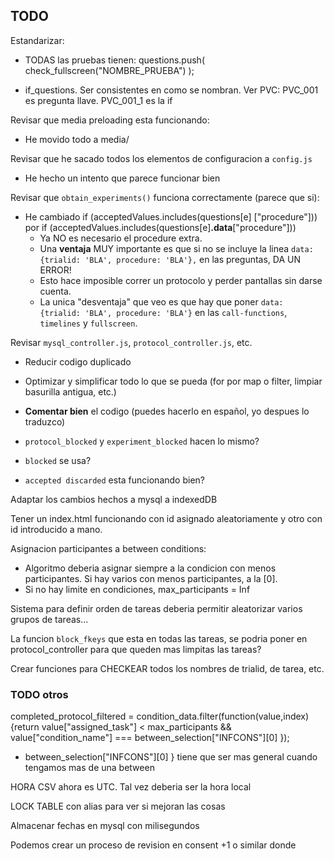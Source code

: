 ## TODO

Estandarizar: 

- TODAS las pruebas tienen: questions.push( check_fullscreen("NOMBRE_PRUEBA") );

- if_questions. Ser consistentes en como se nombran. Ver PVC: PVC_001 es pregunta llave. PVC_001_1 es la if



Revisar que media preloading esta funcionando:

- He movido todo a media/



Revisar que he sacado todos los elementos de configuracion a `config.js`

- He hecho un intento que parece funcionar bien



Revisar que `obtain_experiments()` funciona correctamente (parece que si):

- He cambiado if (acceptedValues.includes(questions[e] ["procedure"])) por if (acceptedValues.includes(questions[e]**.data**["procedure"]))
  - Ya NO es necesario el procedure extra.
  - Una **ventaja** MUY importante es que si no se incluye la linea `data: {trialid: 'BLA', procedure: 'BLA'},` en las preguntas, DA UN ERROR!
  - Esto hace imposible correr un protocolo y perder pantallas sin darse cuenta.
  - La unica "desventaja" que veo es que hay que poner `data: {trialid: 'BLA', procedure: 'BLA'}` en las `call-functions`, `timelines` y `fullscreen`.



Revisar `mysql_controller.js`, `protocol_controller.js`, etc.

- Reducir codigo duplicado

- Optimizar y simplificar todo lo que se pueda (for por map o filter, limpiar basurilla antigua, etc.)

- **Comentar bien** el codigo (puedes hacerlo en español, yo despues lo traduzco)

- `protocol_blocked` y `experiment_blocked` hacen lo mismo?

- `blocked` se usa?

- `accepted discarded` esta funcionando bien?



Adaptar los cambios hechos a mysql a indexedDB



Tener un index.html funcionando con id asignado aleatoriamente y otro con id introducido a mano.



Asignacion participantes a between conditions:

- Algoritmo deberia asignar siempre a la condicion con menos participantes. Si hay varios con menos participantes, a la [0].
- Si no hay limite en condiciones, max_participants = Inf



Sistema para definir orden de tareas deberia permitir aleatorizar varios grupos de tareas...



La funcion `block_fkeys` que esta en todas las tareas, se podria poner en protocol_controller para que queden mas limpitas las tareas?



Crear funciones para CHECKEAR todos los nombres de trialid, de tarea, etc.


### TODO otros

completed_protocol_filtered = condition_data.filter(function(value,index) {return value["assigned_task"] < max_participants && value["condition_name"] === between_selection["INFCONS"][0] });

- between_selection["INFCONS"][0] } tiene que ser mas general cuando tengamos mas de una between



HORA CSV ahora es UTC. Tal vez deberia ser la hora local



LOCK TABLE con alias para ver si mejoran las cosas



Almacenar fechas en mysql con milisegundos

Podemos crear un proceso de revision en consent +1 o similar donde
